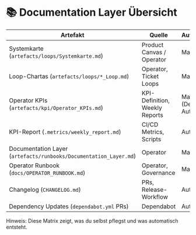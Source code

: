 # 📚 Documentation Layer Übersicht

| Artefakt | Quelle | Auto/Manuell | Frequenz | Owner |
|----------|--------|--------------|----------|-------|
| Systemkarte (`artefacts/loops/Systemkarte.md`) | Product Canvas / Operator | Manuell | bei Änderung der Ziele/Loops | Operator |
| Loop-Chartas (`artefacts/loops/*_Loop.md`) | Operator, Ticket Loops | Manuell | bei Loop-Definition oder -Update | Operator |
| Operator KPIs (`artefacts/kpi/Operator_KPIs.md`) | KPI-Definition, Weekly Reports | Manuell (Definition) + Auto (Report) | initial + wöchentlich | Operator + KPI-Bot |
| KPI-Report (`.metrics/weekly_report.md`) | CI/CD Metrics, Scripts | Auto | wöchentlich | KPI-Bot |
| Documentation Layer (`artefacts/runbooks/Documentation_Layer.md`) | Operator | Manuell | bei Strukturänderungen | Operator |
| Operator Runbook (`docs/OPERATOR_RUNBOOK.md`) | Operator, Governance | Manuell | bei Prozessänderungen | Operator |
| Changelog (`CHANGELOG.md`) | PRs, Release-Workflow | Auto | bei jedem Merge/Release | CI/CD |
| Dependency Updates (`dependabot.yml` PRs) | Dependabot | Auto | wöchentlich | Bot |

Hinweis: Diese Matrix zeigt, was du selbst pflegst und was automatisch entsteht.
